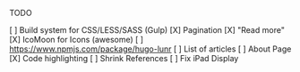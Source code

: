 TODO

[ ] Build system for CSS/LESS/SASS (Gulp)
[X] Pagination
[X] "Read more"
[X] IcoMoon for Icons (awesome)
[ ] https://www.npmjs.com/package/hugo-lunr
[ ] List of articles
[ ] About Page
[X] Code highlighting
[ ] Shrink References
[ ] Fix iPad Display
